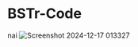 # BSTr-Code
nai
![Screenshot 2024-12-17 013327](https://github.com/user-attachments/assets/b53f5812-7a07-47f4-8857-16ad8fbbd38a)
